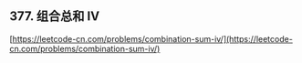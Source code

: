 **377. 组合总和 Ⅳ**  
---
[https://leetcode-cn.com/problems/combination-sum-iv/](https://leetcode-cn.com/problems/combination-sum-iv/)  
